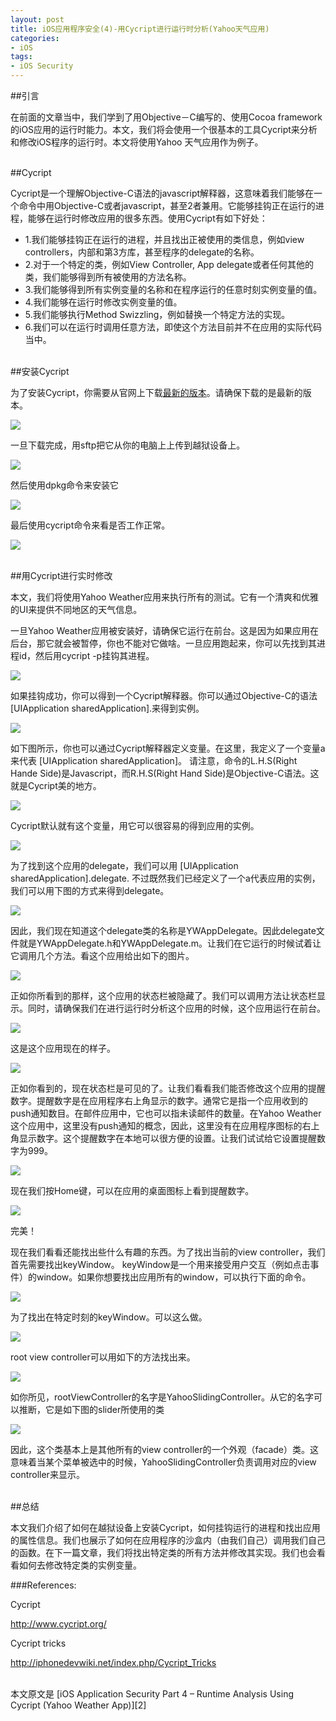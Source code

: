 ```yaml
---
layout: post  
title: iOS应用程序安全(4)-用Cycript进行运行时分析(Yahoo天气应用)   
categories:  
- iOS  
tags:    
- iOS Security
---   
```


##引言

在前面的文章当中，我们学到了用Objective－C编写的、使用Cocoa framework的iOS应用的运行时能力。本文，我们将会使用一个很基本的工具Cycript来分析和修改iOS程序的运行时。本文将使用Yahoo 天气应用作为例子。

<br/>
##Cycript

Cycript是一个理解Objective-C语法的javascript解释器，这意味着我们能够在一个命令中用Objective-C或者javascript，甚至2者兼用。它能够挂钩正在运行的进程，能够在运行时修改应用的很多东西。使用Cycript有如下好处：

- 1.我们能够挂钩正在运行的进程，并且找出正被使用的类信息，例如view controllers，内部和第3方库，甚至程序的delegate的名称。
- 2.对于一个特定的类，例如View Controller, App delegate或者任何其他的类，我们能够得到所有被使用的方法名称。
- 3.我们能够得到所有实例变量的名称和在程序运行的任意时刻实例变量的值。
- 4.我们能够在运行时修改实例变量的值。
- 5.我们能够执行Method Swizzling，例如替换一个特定方法的实现。
- 6.我们可以在运行时调用任意方法，即使这个方法目前并不在应用的实际代码当中。

<br/>
##安装Cycript

为了安装Cycript，你需要从官网上下载[最新的版本][1]。请确保下载的是最新的版本。

![](http://resources.infosecinstitute.com/wp-content/uploads/cycript-Fig1.png)


一旦下载完成，用sftp把它从你的电脑上上传到越狱设备上。

![](http://resources.infosecinstitute.com/wp-content/uploads/061013_1436_iOSApplicat2.jpg)


然后使用dpkg命令来安装它

![](http://resources.infosecinstitute.com/wp-content/uploads/061013_1436_iOSApplicat3.jpg)


最后使用cycript命令来看是否工作正常。

![](http://resources.infosecinstitute.com/wp-content/uploads/061013_1436_iOSApplicat4.jpg)


<br/>
##用Cycript进行实时修改

本文，我们将使用Yahoo Weather应用来执行所有的测试。它有一个清爽和优雅的UI来提供不同地区的天气信息。

一旦Yahoo Weather应用被安装好，请确保它运行在前台。这是因为如果应用在后台，那它就会被暂停，你也不能对它做啥。一旦应用跑起来，你可以先找到其进程id，然后用cycript -p挂钩其进程。

![](http://resources.infosecinstitute.com/wp-content/uploads/061013_1436_iOSApplicat5.jpg)


如果挂钩成功，你可以得到一个Cycript解释器。你可以通过Objective-C的语法
[UIApplication sharedApplication].来得到实例。

![](http://resources.infosecinstitute.com/wp-content/uploads/061013_1436_iOSApplicat6.jpg)



如下图所示，你也可以通过Cycript解释器定义变量。在这里，我定义了一个变量a来代表
[UIApplication sharedApplication]。 请注意，命令的L.H.S(Right Hande Side)是Javascript，而R.H.S(Right Hand Side)是Objective-C语法。这就是Cycript美的地方。

![](http://resources.infosecinstitute.com/wp-content/uploads/061013_1436_iOSApplicat7.jpg)


Cycript默认就有这个变量，用它可以很容易的得到应用的实例。

![](http://resources.infosecinstitute.com/wp-content/uploads/061013_1436_iOSApplicat8.jpg)

为了找到这个应用的delegate，我们可以用 [UIApplication sharedApplication].delegate.
不过既然我们已经定义了一个a代表应用的实例，我们可以用下图的方式来得到delegate。

![](http://resources.infosecinstitute.com/wp-content/uploads/061013_1436_iOSApplicat9.jpg)


因此，我们现在知道这个delegate类的名称是YWAppDelegate。因此delegate文件就是YWAppDelegate.h和YWAppDelegate.m。让我们在它运行的时候试着让它调用几个方法。看这个应用给出如下的图片。

![](http://resources.infosecinstitute.com/wp-content/uploads/061013_1436_iOSApplicat10.jpg)


正如你所看到的那样，这个应用的状态栏被隐藏了。我们可以调用方法让状态栏显示。同时，请确保我们在进行运行时分析这个应用的时候，这个应用运行在前台。

![](http://resources.infosecinstitute.com/wp-content/uploads/061013_1436_iOSApplicat11.jpg)


这是这个应用现在的样子。

![](http://resources.infosecinstitute.com/wp-content/uploads/061013_1436_iOSApplicat12.jpg)


正如你看到的，现在状态栏是可见的了。让我们看看我们能否修改这个应用的提醒数字。提醒数字是在应用程序右上角显示的数字。通常它是指一个应用收到的push通知数目。在邮件应用中，它也可以指未读邮件的数量。在Yahoo Weather这个应用中，这里没有push通知的概念，因此，这里没有在应用程序图标的右上角显示数字。这个提醒数字在本地可以很方便的设置。让我们试试给它设置提醒数字为999。

![](http://resources.infosecinstitute.com/wp-content/uploads/061013_1436_iOSApplicat13.jpg)

现在我们按Home键，可以在应用的桌面图标上看到提醒数字。

![](http://resources.infosecinstitute.com/wp-content/uploads/061013_1436_iOSApplicat14.jpg)

完美！

现在我们看看还能找出些什么有趣的东西。为了找出当前的view controller，我们首先需要找出keyWindow。 keyWindow是一个用来接受用户交互（例如点击事件）的window。如果你想要找出应用所有的window，可以执行下面的命令。

![](http://resources.infosecinstitute.com/wp-content/uploads/061013_1436_iOSApplicat15.jpg)


为了找出在特定时刻的keyWindow。可以这么做。

![](http://resources.infosecinstitute.com/wp-content/uploads/061013_1436_iOSApplicat16.jpg)


root view controller可以用如下的方法找出来。

![](http://resources.infosecinstitute.com/wp-content/uploads/061013_1436_iOSApplicat17.jpg)


如你所见，rootViewController的名字是YahooSlidingController。从它的名字可以推断，它是如下图的slider所使用的类

![](http://resources.infosecinstitute.com/wp-content/uploads/061013_1436_iOSApplicat18.jpg)




因此，这个类基本上是其他所有的view controller的一个外观（facade）类。这意味着当某个菜单被选中的时候，YahooSlidingController负责调用对应的view controller来显示。


<br>
##总结

本文我们介绍了如何在越狱设备上安装Cycript，如何挂钩运行的进程和找出应用的属性信息。我们也展示了如何在应用程序的沙盒内（由我们自己）调用我们自己的函数。在下一篇文章，我们将找出特定类的所有方法并修改其实现。我们也会看看如何去修改特定类的实例变量。


###References: 

 Cycript

http://www.cycript.org/ 

 Cycript tricks

http://iphonedevwiki.net/index.php/Cycript_Tricks 

<br/>
本文原文是 [iOS Application Security Part 4 – Runtime Analysis Using Cycript (Yahoo Weather App)][2]


[1]:http://www.cycript.org/
[2]:http://resources.infosecinstitute.com/ios-application-security-part-4-runtime-analysis-using-cycript-yahoo-weather-app/